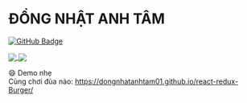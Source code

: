 # ĐỒNG NHẬT ANH TÂM  
[![GitHub Badge](https://img.shields.io/github/followers/dongnhatanhtam01?style=social)](https://github.com/dongnhatanhtam01?tab=followers)  


<a href="https://github.com/dongnhatanhtam01/dongnhatanhtam01">
  <img align="center" src="https://github-readme-stats.vercel.app/api/top-langs?username=dongnhatanhtam01" />
</a>
<a href="https://github.com/dongnhatanhtam01/dongnhatanhtam01">
  <img align="center" src="https://github-readme-stats.vercel.app/api?username=dongnhatanhtam01&show_icons=true" />
</a>

:smile: Demo nhẹ  
Cùng chơi đùa nào: https://dongnhatanhtam01.github.io/react-redux-Burger/
